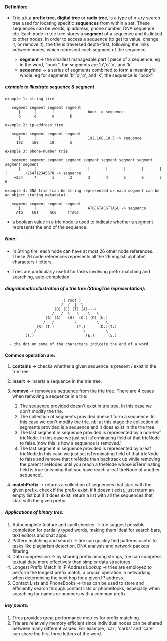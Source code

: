 #### Definition:
- Trie a.k.a **prefix tree**, **digital tree** or **radix tree**, is a type of n-ary search tree used for locating specific **sequences** from within a set. These sequences can be words, ip address, phone number, DNA sequence etc. Each node in trie tree stores a **segment** of a sequence and its linked to other nodes. In order to access a sequence (to get its value, change it, or remove it), the trie is traversed depth-first, following the links between nodes, which represent each segment of the sequence.

   - **segment** -> the smallest manageable part | piece of a sequence. eg in the word, "book", the segments are 'b','o','o', and 'k'.
   - **sequence** -> a series of segments combined to form a meaningful whole. eg for segments 'b','o','o', and 'k', the sequence is "book".

##### example to illustrate sequence & segment
```
example 1: string tire

   segment segment segment segment  
      |      |       |       |       book -> sequence
      b      o       o       k

example 2: ip-address tire
   
   segment segment segment segment  
      |      |       |       |       192.168.10.5 -> sequence
     192    168     10       5  

example 3: phone-number trie

   segment segment segment segment segment segment segment segment segment segment
      |      |       |       |       |       |       |       |       |       |        +254712345678 -> sequence
    +254     7       1       2       3       4       5       6       7       8 
   
example 4: DNA trie (can be string represented or each segment can be an object storing metadata)
   
   segment segment segment segment  
      |      |       |       |       ATGCGTACGTTAGC -> sequence
     ATG    CGT     ACG     TTAGC  

```
- a boolean value in a trie node is used to indicate whether a segment represents the end of the sequence.
  
##### Note:
- In String tire, each node can have at most 26 other node references. These 26 node references represents all the 26 english alphabet characters / letters.
  
- Tries are particularly useful for tasks involving prefix matching and searching, auto-completion


##### diagrammatic illustration of a trie tree (StringTrie representation):
```
                          ( root )
                         /  /  |  \  
                      (D) (C) (T) (A)---\
                     /   /  \   \    \   \
                  (A) (A)   (U)  (O.) (D) (N.)
                 /   /         \         \   \
              (R) (T.)          (T.)      (D.)(T.)
             /                     \         \
         (T.)                       (E.)      (S.)
  
  - the dot on some of the characters indicate the end of a word.
```

#### Common operation are:
1. **contains** -> checks whether a given sequence is present / exist in the trie tree.
2. **insert** -> inserts a sequence in the trie tree. 
3. **remove** -> removes a sequence from the trie tree. There are 4 cases when removing a sequence in a trie:
   
   1. The sequence provided doesn't exist in trie tree. In this case we don't modify the trie.
   2. The collection of segments provided doesn't form a sequence. In this case we don't modify the trie.
      nb: at this stage the collection of segments provided is a sequence and it does exist in the trie tree.
   3. The last segment in sequence provided is represented by a non-leaf trieNode. In this case we just set isTerminating field of that trieNode to false.(now this is how a sequence is removed.)
   4. The last segment in sequence provided is represented by a leaf trieNode.In this case we just set isTerminating field of that trieNode to false and remove that tireNode then backtrack up while removing the parent tireNodes until you reach a trieNode whose isTerminating field is true (meaning that you have reach a leaf tireNode of another sequence).
   
4. **matchPrefix** -> returns a collection of sequences that start with the given prefix. check if the prefix exist, if it doesn't exist, just return an empty list but if it does exist, return a list with all the sequences that start with the given prefix.


##### Applications of binary tree:
1. Autocomplete feature and spell checker -> trie suggest possible completion for partially typed words, making them ideal for search bars, text editors and chat apps.
2. Pattern matching and search -> tire can quickly find patterns useful to tasks like plagiarism detection, DNA analysis and network packets filtering.
3. Data compression -> by sharing prefix among strings, trie can compress textual data more effectively than simpler data structures.
4. Longest Prefix Match in IP Address Lookup -> tries are employed to perform the longest prefix match, a crucial operation in networking when determining the next hop for a given IP address.
5. Contact Lists and PhoneBooks -> tries can be used to store and efficiently search through contact lists or phoneBooks, especially when searching for names or numbers with a common prefix.

##### key points:
1. Tires provides great performance metrics for prefix matching.
2. Trie are relatively memory efficient since individual nodes can be shared between many different values. For example, 'car', 'carbs' and 'care' can share the first three letters of the word.